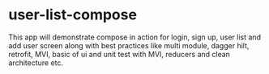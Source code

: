 # user-list-compose
This app will demonstrate compose in action for login, sign up, user list and add user screen along with best practices like multi module, dagger hilt, retrofit, MVI, basic of ui and unit test with MVI, reducers and clean architecture etc.
